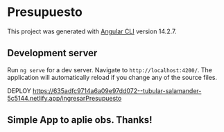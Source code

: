 # Presupuesto

This project was generated with [Angular CLI](https://github.com/angular/angular-cli) version 14.2.7.

## Development server

Run `ng serve` for a dev server. Navigate to `http://localhost:4200/`. The application will automatically reload if you change any of the source files.

DEPLOY
https://635adfc9714a6a09e97dd072--tubular-salamander-5c5144.netlify.app/ingresarPresupuesto

## Simple App to aplie obs. Thanks!
